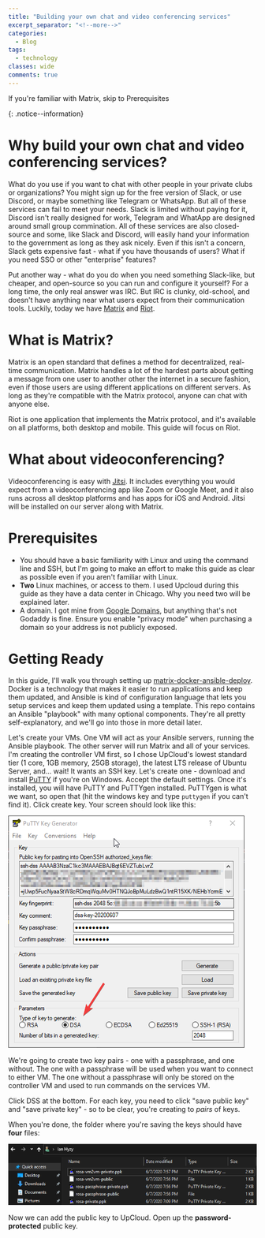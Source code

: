 ```yaml
---
title: "Building your own chat and video conferencing services"
excerpt_separator: "<!--more-->"
categories:
  - Blog
tags:
  - technology
classes: wide
comments: true
---
```


<p>If you're familiar with Matrix, skip to Prerequisites</p>{: .notice--information}

# Why build your own chat and video conferencing services?
What do you use if you want to chat with other people in your private clubs or organizations? You might sign up for the free version of Slack, or use Discord, or maybe something like Telegram or WhatsApp. But all of these services can fail to meet your needs. Slack is limited without paying for it, Discord isn't really designed for work, Telegram and WhatApp are designed around small group commination. All of these services are also closed-source and some, like Slack and Discord, will easily hand your information to the government as long as they ask nicely. Even if this isn't a concern, Slack gets expensive fast - what if you have thousands of users? What if you need SSO or other "enterprise" features?

Put another way - what do you do when you need something Slack-like, but cheaper, and open-source so you can run and configure it yourself? For a long time, the only real answer was IRC. But IRC is clunky, old-school, and doesn't have anything near what users expect from their communication tools. Luckily, today we have [Matrix](https://matrix.org/) and [Riot](https://about.riot.im/).

# What is Matrix?

Matrix is an open standard that defines a method for decentralized, real-time communication. Matrix handles a lot of the hardest parts about getting a message from one user to another other the internet in a secure fashion, even if those users are using different applications on different servers. As long as they're compatible with the Matrix protocol, anyone can chat with anyone else. 

Riot is one application that implements the Matrix protocol, and it's available on all platforms, both desktop and mobile. This guide will focus on Riot.

# What about videoconferencing?
Videoconferencing is easy with [Jitsi](https://jitsi.org/). It includes everything you would expect from a videoconferencing app like Zoom or Google Meet, and it also runs across all desktop platforms and has apps for iOS and Android. Jitsi will be installed on our server along with Matrix.

# Prerequisites
* You should have a basic familiarity with Linux and using the command line and SSH, but I'm going to make an effort to make this guide as clear as possible even if you aren't familiar with Linux.
* **Two** Linux machines, or access to them. I used Upcloud during this guide as they have a data center in Chicago. Why you need two will be explained later.
* A domain. I got mine from [Google Domains](https://domains.google.com/), but anything that's not Godaddy is fine. Ensure you enable "privacy mode" when purchasing a domain so your address is not publicly exposed.

# Getting Ready
In this guide, I'll walk you through setting up [matrix-docker-ansible-deploy](https://github.com/spantaleev/matrix-docker-ansible-deploy). Docker is a technology that makes it easier to run applications and keep them updated, and Ansible is kind of configuration language that lets you setup services and keep them updated using a template. This repo contains an Ansible "playbook" with many optional components. They're all pretty self-explanatory, and we'll go into those in more detail later. 

Let's create your VMs. One VM will act as your Ansible servers, running the Ansible playbook. The other server will run Matrix and all of your services. I'm creating the controller VM first, so I chose UpCloud's lowest standard tier (1 core, 1GB memory, 25GB storage), the latest LTS release of Ubuntu Server, and... wait! It wants an SSH key. Let's create one - download and install [PuTTY](https://www.putty.org/) if you're on Windows. Accept the default settings. Once it's installed, you will have PuTTY and PuTTYgen installed. PuTTYgen is what we want, so open that (hit the windows key and type `puttygen` if you can't find it). Click create key. Your screen should look like this:

![screenshot of Glide app properties page](/assets/images/comms-puttygen.png)

We're going to create two key pairs - one with a passphrase, and one without. The one with a passphrase will be used when you want to connect to either VM. The one without a passphrase will only be stored on the controller VM and used to run commands on the services VM. 

Click DSS at the bottom. For each key, you need to click "save public key" and "save private key" - so to be clear, you're creating to *pairs* of keys.

When you're done, the folder where you're saving the keys should have **four** files:

![screenshot of Glide app properties page](/assets/images/comms-puttyfiles.png)

Now we can add the public key to UpCloud. Open up the **password-protected** public key.

